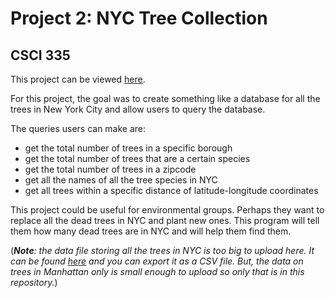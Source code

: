 # Project 2: NYC Tree Collection
## CSCI 335

This project can be viewed [here](http://www.compsci.hunter.cuny.edu/~sweiss/course_materials/csci335/assignments/project2.pdf).

For this project, the goal was to create something like a database for all the trees in New York City and allow users to query the database. 

The queries users can make are:
- get the total number of trees in a specific borough
- get the total number of trees that are a certain species
- get the total number of trees in a zipcode
- get all the names of all the tree species in NYC
- get all trees within a specific distance of latitude-longitude coordinates

This project could be useful for environmental groups. Perhaps they want to replace all the dead trees in NYC and plant new ones. This program will tell them how many dead trees are in NYC and will help them find them.

(_**Note**: the data file storing all the trees in NYC is too big to upload here. It can be found [here](https://data.cityofnewyork.us/Environment/2015-Street-Tree-Census-Tree-Data/uvpi-gqnh) and you can export it as a CSV file. But, the data on trees in Manhattan only is small enough to upload so only that is in this repository._)

